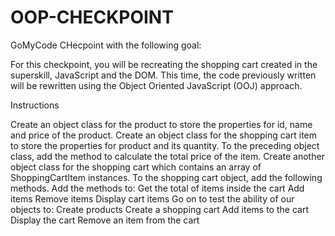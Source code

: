 # OOP-CHECKPOINT

 GoMyCode CHecpoint with the following goal:

For this checkpoint, you will be recreating the shopping cart created in the superskill, JavaScript and the DOM. This time, the code previously written will be rewritten using the Object Oriented JavaScript (OOJ) approach. 


Instructions

 
Create an object class for the product to store the properties for id, name and price of the product.
Create an object class for the shopping cart item to store the properties for product and its quantity.
To the preceding object class, add the method to calculate the total price of the item.
Create another object class for the shopping cart which contains an array of ShoppingCartItem instances. 
To the shopping cart object, add the following methods.
Add the methods to: 
Get the total of items inside the cart
Add items
Remove items
Display cart items
Go on to test the ability of our objects to:
Create products
Create a shopping cart
Add items to the cart
Display the cart
Remove an item from the cart
